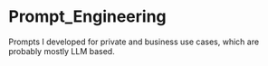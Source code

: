 # Prompt_Engineering
Prompts I developed for private and business use cases, which are probably mostly LLM based.
